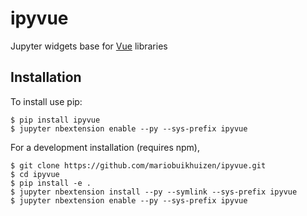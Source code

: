 ipyvue
======

Jupyter widgets base for [Vue](https://vuejs.org/) libraries

Installation
------------

To install use pip:

    $ pip install ipyvue
    $ jupyter nbextension enable --py --sys-prefix ipyvue


For a development installation (requires npm),

    $ git clone https://github.com/mariobuikhuizen/ipyvue.git
    $ cd ipyvue
    $ pip install -e .
    $ jupyter nbextension install --py --symlink --sys-prefix ipyvue
    $ jupyter nbextension enable --py --sys-prefix ipyvue

